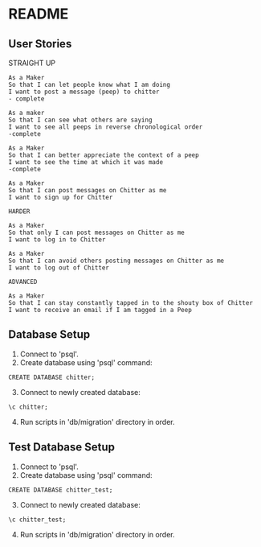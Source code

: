 # README

## User Stories

STRAIGHT UP
```
As a Maker
So that I can let people know what I am doing  
I want to post a message (peep) to chitter
- complete

As a maker
So that I can see what others are saying  
I want to see all peeps in reverse chronological order
-complete

As a Maker
So that I can better appreciate the context of a peep
I want to see the time at which it was made
-complete

As a Maker
So that I can post messages on Chitter as me
I want to sign up for Chitter

HARDER

As a Maker
So that only I can post messages on Chitter as me
I want to log in to Chitter

As a Maker
So that I can avoid others posting messages on Chitter as me
I want to log out of Chitter

ADVANCED

As a Maker
So that I can stay constantly tapped in to the shouty box of Chitter
I want to receive an email if I am tagged in a Peep
```

## Database Setup
1. Connect to 'psql'.
2. Create database using 'psql' command:
```
CREATE DATABASE chitter;
```
3. Connect to newly created database:
```
\c chitter;
```
4. Run scripts in 'db/migration' directory in order.

## Test Database Setup
1. Connect to 'psql'.
2. Create database using 'psql' command:
```
CREATE DATABASE chitter_test;
```
3. Connect to newly created database:
```
\c chitter_test;
```
4. Run scripts in 'db/migration' directory in order.
